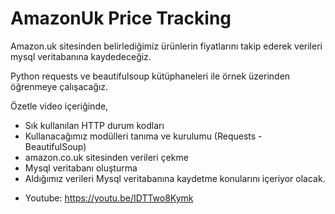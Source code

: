 # AmazonUk Price Tracking
Amazon.uk sitesinden belirlediğimiz ürünlerin fiyatlarını takip ederek verileri mysql veritabanına kaydedeceğiz.

Python requests ve beautifulsoup kütüphaneleri ile örnek üzerinden öğrenmeye çalışacağız.

Özetle video içeriğinde,
- Sık kullanılan HTTP durum kodları
- Kullanacağımız modülleri tanıma ve kurulumu (Requests - BeautifulSoup)
- <a>amazon.co.uk</a> sitesinden verileri çekme
- Mysql veritabanı oluşturma
- Aldığımız verileri Mysql veritabanına kaydetme
konularını içeriyor olacak.

* Youtube: <a>https://youtu.be/IDTTwo8Kymk</a>
